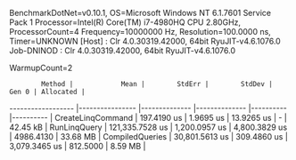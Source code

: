 
BenchmarkDotNet=v0.10.1, OS=Microsoft Windows NT 6.1.7601 Service Pack 1
Processor=Intel(R) Core(TM) i7-4980HQ CPU 2.80GHz, ProcessorCount=4
Frequency=10000000 Hz, Resolution=100.0000 ns, Timer=UNKNOWN
  [Host]     : Clr 4.0.30319.42000, 64bit RyuJIT-v4.6.1076.0
  Job-DNINOD : Clr 4.0.30319.42000, 64bit RyuJIT-v4.6.1076.0

WarmupCount=2  

            Method |            Mean |        StdErr |        StdDev |     Gen 0 | Allocated |
------------------ |---------------- |-------------- |-------------- |---------- |---------- |
 CreateLinqCommand |     197.4190 us |     1.9695 us |    13.9265 us |         - |  42.45 kB |
      RunLinqQuery | 121,335.7528 us | 1,200.0957 us | 4,800.3829 us | 4986.4130 |  33.68 MB |
   CompiledQueries |  30,801.5613 us |   309.4860 us | 3,079.3465 us |  812.5000 |   8.59 MB |
